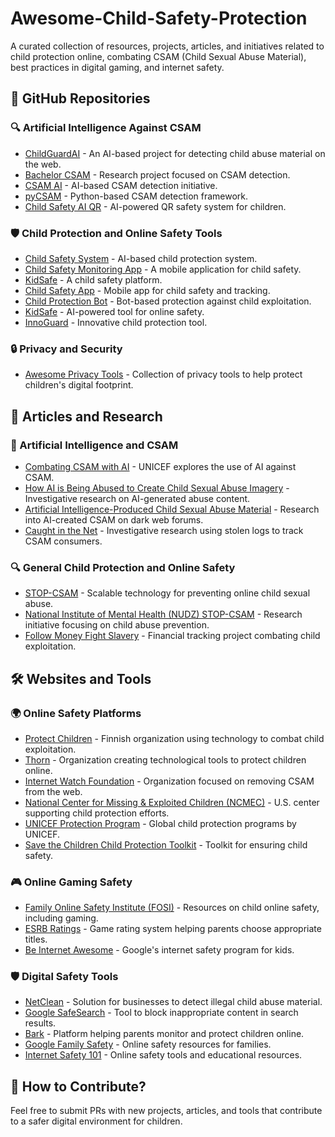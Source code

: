 # Awesome-Child-Safety-Protection

A curated collection of resources, projects, articles, and initiatives related to child protection online, combating CSAM (Child Sexual Abuse Material), best practices in digital gaming, and internet safety.

## 📌 GitHub Repositories

### 🔍 Artificial Intelligence Against CSAM
- [ChildGuardAI](https://github.com/Yash182023/ChildGaurdAI_Web) - An AI-based project for detecting child abuse material on the web.
- [Bachelor CSAM](https://github.com/filipsedivy/bachelor-csam) - Research project focused on CSAM detection.
- [CSAM AI](https://github.com/aL3x-O-o-Hung/CSAM) - AI-based CSAM detection initiative.
- [pyCSAM](https://ray-chew.github.io/pyCSAM/) - Python-based CSAM detection framework.
- [Child Safety AI QR](https://github.com/SparklinStar/Child_Safety_AI_QR) - AI-powered QR safety system for children.

### 🛡️ Child Protection and Online Safety Tools
- [Child Safety System](https://github.com/Data-Science-Community-SRM/Child-Safety-System) - AI-based child protection system.
- [Child Safety Monitoring App](https://github.com/Kishan-Ved/ChildSafetyMonitoringApp) - A mobile application for child safety.
- [KidSafe](https://xmansour.github.io/KidSafe/) - A child safety platform.
- [Child Safety App](https://github.com/SARANG1018/Child_Safety_App) - Mobile app for child safety and tracking.
- [Child Protection Bot](https://github.com/highplainscomputing/Child-Protection-Bot) - Bot-based protection against child exploitation.
- [KidSafe](https://github.com/xMansour/KidSafe) - AI-powered tool for online safety.
- [InnoGuard](https://github.com/InnoGuard/InnoGuard) - Innovative child protection tool.

### 🔒 Privacy and Security
- [Awesome Privacy Tools](https://github.com/iAnonymous3000/awesome-privacy-tools/) - Collection of privacy tools to help protect children's digital footprint.

## 📖 Articles and Research

### 📝 Artificial Intelligence and CSAM
- [Combating CSAM with AI](https://www.unicef.org/globalinsight/stories/ai-vs-child-sexual-abuse-material) - UNICEF explores the use of AI against CSAM.
- [How AI is Being Abused to Create Child Sexual Abuse Imagery](https://www.iwf.org.uk/about-us/why-we-exist/our-research/how-ai-is-being-abused-to-create-child-sexual-abuse-imagery/) - Investigative research on AI-generated abuse content.
- [Artificial Intelligence-Produced Child Sexual Abuse Material](https://www.researchgate.net/publication/383064626_Artificial_intelligence-produced_child_sexual_abuse_material_Insights_from_Dark_Web_forum_posts) - Research into AI-created CSAM on dark web forums.
- [Caught in the Net](https://www.recordedfuture.com/research/caught-in-the-net-using-infostealer-logs-to-unmask-csam-consumers) - Investigative research using stolen logs to track CSAM consumers.

### 🔍 General Child Protection and Online Safety
- [STOP-CSAM](https://stop-csam.charite.de/en/) - Scalable technology for preventing online child sexual abuse.
- [National Institute of Mental Health (NUDZ) STOP-CSAM](https://www.nudz.cz/en/research/center-for-sexual-health-and-interventions/grants-and-projects/stop-csam-scalable-technology-for-online-prevention-of-child-sexual-abuse-and-child-sexual-abuse-materials-1) - Research initiative focusing on child abuse prevention.
- [Follow Money Fight Slavery](https://followmoneyfightslavery.org/) - Financial tracking project combating child exploitation.

## 🛠️ Websites and Tools

### 🌍 Online Safety Platforms
- [Protect Children](https://www.protectchildren.fi/) - Finnish organization using technology to combat child exploitation.
- [Thorn](https://www.thorn.org/) - Organization creating technological tools to protect children online.
- [Internet Watch Foundation](https://www.iwf.org.uk/) - Organization focused on removing CSAM from the web.
- [National Center for Missing & Exploited Children (NCMEC)](https://www.missingkids.org/) - U.S. center supporting child protection efforts.
- [UNICEF Protection Program](https://www.unicef.org/protection/programmes) - Global child protection programs by UNICEF.
- [Save the Children Child Protection Toolkit](https://resourcecentre.savethechildren.net/document/keeping-children-safe-toolkit-child-protection/) - Toolkit for ensuring child safety.

### 🎮 Online Gaming Safety
- [Family Online Safety Institute (FOSI)](https://www.fosi.org/) - Resources on child online safety, including gaming.
- [ESRB Ratings](https://www.esrb.org/) - Game rating system helping parents choose appropriate titles.
- [Be Internet Awesome](https://beinternetawesome.withgoogle.com/pt-br_br) - Google's internet safety program for kids.

### 🛡️ Digital Safety Tools
- [NetClean](https://www.netclean.com/) - Solution for businesses to detect illegal child abuse material.
- [Google SafeSearch](https://support.google.com/websearch/answer/510?hl=en) - Tool to block inappropriate content in search results.
- [Bark](https://www.bark.us/) - Platform helping parents monitor and protect children online.
- [Google Family Safety](https://safety.google/families/) - Online safety resources for families.
- [Internet Safety 101](https://internetsafety101.org/Internetsafetytools) - Online safety tools and educational resources.

## 🚀 How to Contribute?
Feel free to submit PRs with new projects, articles, and tools that contribute to a safer digital environment for children.
